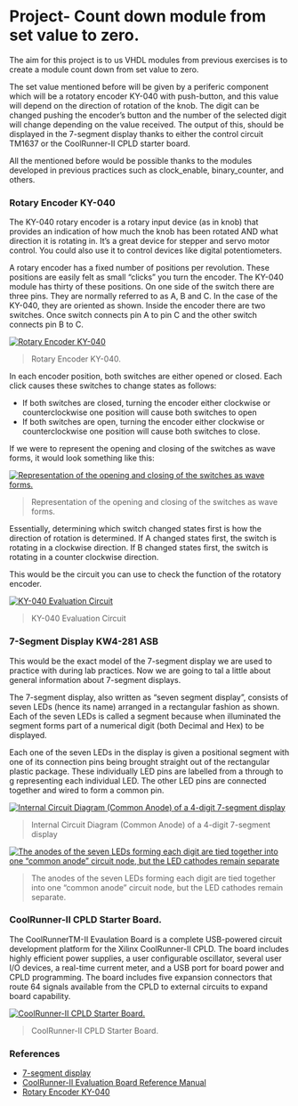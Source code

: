 # Project- Count down module from set value to zero.

The aim for this project is to us VHDL modules from previous exercises is to create a module count down from set value to zero.

The set value mentioned before will be given by a periferic component which will be a rotatory encoder KY-040 with push-button, and this value will depend on the direction of rotation of the knob. The digit can be changed pushing the encoder’s button and the number of the selected digit will change depending on the value received. The output of this, should be displayed in the 7-segment display thanks to either the control circuit TM1637 or the CoolRunner-II CPLD starter board.

All the mentioned before would be possible thanks to the modules developed in previous practices such as clock_enable, binary_counter, and others.

### Rotary Encoder KY-040

The KY-040 rotary encoder is a rotary input device (as in knob) that provides an indication of how much the knob has been rotated AND what direction it is rotating in. It’s a great device for stepper and servo motor control. You could also use it to control devices like digital potentiometers.

A rotary encoder has a fixed number of positions per revolution. These positions are easily felt as small “clicks” you turn the encoder. The KY-040 module has thirty of these positions. On one side of the switch there are three pins. They are normally referred to as A, B and C. In the case of the KY-040, they are oriented as shown. Inside the encoder there are two switches. Once switch connects pin A to pin C and the other switch connects pin B to C.

[![Rotary Encoder KY-040](https://http2.mlstatic.com/rotary-encoder-rotativo-ky-040-20-pasos-por-vuelta-arduino-D_NQ_NP_908324-MLA31076716097_062019-F.jpg "Rotatory Encoder KY-040")](https://http2.mlstatic.com/rotary-encoder-rotativo-ky-040-20-pasos-por-vuelta-arduino-D_NQ_NP_908324-MLA31076716097_062019-F.jpg "Rotatory Encoder KY-040")
>Rotary Encoder KY-040.

In each encoder position, both switches are either opened or closed. Each click causes these switches to change states as follows: 

- If both switches are closed, turning the encoder either clockwise or counterclockwise one position will cause both switches to open 
- If both switches are open, turning the encoder either clockwise or counterclockwise one position will cause both switches to close. 

If we were to represent the opening and closing of the switches as wave forms, it would look something like this:

[![Representation of the opening and closing of the switches as wave forms.](https://i.stack.imgur.com/oEwqe.gif "Representation of the opening and closing of the switches as wave forms.")](https://i.stack.imgur.com/oEwqe.gif "Representation of the opening and closing of the switches as wave forms.")
>Representation of the opening and closing of the switches as wave forms.

Essentially, determining which switch changed states first is how the direction of rotation is determined. If A changed states first, the switch is rotating in a clockwise direction. If B changed states first, the switch is rotating in a counter clockwise direction.

This would be the circuit you can use to check the function of the rotatory encoder.

[![KY-040 Evaluation Circuit](https://i0.wp.com/henrysbench.capnfatz.com/wp-content/uploads/2015/05/Keyes-KY-040-Rotary-Encoder-Evaluation-Schematic.png?fit=636%2C570 "KY-040 Evaluation Circuit")](https://i0.wp.com/henrysbench.capnfatz.com/wp-content/uploads/2015/05/Keyes-KY-040-Rotary-Encoder-Evaluation-Schematic.png?fit=636%2C570 "KY-040 Evaluation Circuit")
>KY-040 Evaluation Circuit

### 7-Segment Display KW4-281 ASB

This would be the exact model of the 7-segment display we are used to practice with during lab practices. Now we are going to tal a little about general information about 7-segment displays.

The 7-segment display, also written as “seven segment display”, consists of seven LEDs (hence its name) arranged in a rectangular fashion as shown. Each of the seven LEDs is called a segment because when illuminated the segment forms part of a numerical digit (both Decimal and Hex) to be displayed.

Each one of the seven LEDs in the display is given a positional segment with one of its connection pins being brought straight out of the rectangular plastic package. These individually LED pins are labelled from a through to g representing each individual LED. The other LED pins are connected together and wired to form a common pin.

[![Internal Circuit Diagram (Common Anode) of a 4-digit 7-segment display](https://www.swharden.com/wp/images/2014/02/common-cathode-7-segment-display-lcd.jpg "Internal Circuit Diagram (Common Anode) of a 4-digit 7-segment display")](https://www.swharden.com/wp/images/2014/02/common-cathode-7-segment-display-lcd.jpg "Internal Circuit Diagram (Common Anode) of a 4-digit 7-segment display")
>Internal Circuit Diagram (Common Anode) of a 4-digit 7-segment display

[![The anodes of the seven LEDs forming each digit are tied together into one “common anode” circuit node, but the LED cathodes remain separate](https://encrypted-tbn0.gstatic.com/images?q=tbn%3AANd9GcR9OyQVqOQy58G0PW-P_ww4UmHhY6QiBKcn8LKuTaSY95124bEe&usqp=CAU "The anodes of the seven LEDs forming each digit are tied together into one “common anode” circuit node, but the LED cathodes remain separate")](https://encrypted-tbn0.gstatic.com/images?q=tbn%3AANd9GcR9OyQVqOQy58G0PW-P_ww4UmHhY6QiBKcn8LKuTaSY95124bEe&usqp=CAU "The anodes of the seven LEDs forming each digit are tied together into one “common anode” circuit node, but the LED cathodes remain separate")
>The anodes of the seven LEDs forming each digit are tied together into one “common anode” circuit node, but the LED cathodes remain separate.

### CoolRunner-II CPLD Starter Board.

The CoolRunnerTM-II Evaulation Board is a complete USB-powered circuit development platform for the Xilinx CoolRunner-II CPLD. The board includes highly efficient power supplies, a user configurable oscillator, several user I/O devices, a real-time current meter, and a USB port for board power and CPLD programming. The board includes five expansion connectors that route 64 signals available from the CPLD to external circuits to expand board capability.

[![CoolRunner-II CPLD Starter Board.](https://reference.digilentinc.com/_media/reference/programmable-logic/coolrunner-ii/cr2-0.png "CoolRunner-II CPLD Starter Board.")](https://reference.digilentinc.com/_media/reference/programmable-logic/coolrunner-ii/cr2-0.png "CoolRunner-II CPLD Starter Board.")
>CoolRunner-II CPLD Starter Board.

### References
- [7-segment display](https://www.electronics-tutorials.ws/blog/7-segment-display-tutorial.html "7-segment display")
- [CoolRunner-II Evaluation Board Reference Manual](https://www.xilinx.com/support/documentation/boards_and_kits/ug501.pdf "CoolRunner-II Evaluation Board Reference Manual")
- [Rotary Encoder KY-040](https://www.handsontec.com/dataspecs/module/Rotary%20Encoder.pdf "Rotary Encoder KY-040")
